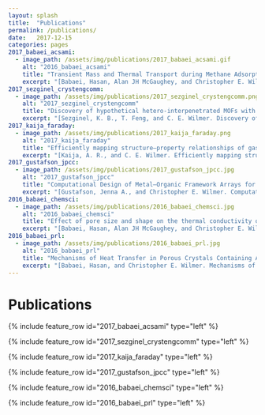 ```yaml
---
layout: splash
title:  "Publications"
permalink: /publications/
date:   2017-12-15
categories: pages
2017_babaei_acsami:
  - image_path: /assets/img/publications/2017_babaei_acsami.gif
    alt: "2016_babaei_acsami"
    title: "Transient Mass and Thermal Transport during Methane Adsorption into the Metal–Organic Framework HKUST-1"
    excerpt: "[Babaei, Hasan, Alan JH McGaughey, and Christopher E. Wilmer. Transient mass and thermal transport during methane adsorption into the metal-organic framework HKUST-1. *ACS applied materials & interfaces* **(2017)**.](http://pubs.acs.org/doi/abs/10.1021/acsami.7b13605)"
2017_sezginel_crystengcomm:
  - image_path: /assets/img/publications/2017_sezginel_crystengcomm.png
    alt: "2017_sezginel_crystengcomm"
    title: "Discovery of hypothetical hetero-interpenetrated MOFs with arbitrarily dissimilar topologies and unit cell shapes"
    excerpt: "[Sezginel, K. B., T. Feng, and C. E. Wilmer. Discovery of hypothetical hetero-interpenetrated MOFs with arbitrarily dissimilar topologies and unit cell shapes. *CrystEngComm* 19.31 **(2017)**: 4497-4504.](http://pubs.rsc.org/en/content/articlelanding/2017/ce/c7ce00290d)"
2017_kaija_faraday:
  - image_path: /assets/img/publications/2017_kaija_faraday.png
    alt: "2017_kaija_faraday"
    title: "Efficiently mapping structure–property relationships of gas adsorption in porous materials: application to Xe adsorption"
    excerpt: "[Kaija, A. R., and C. E. Wilmer. Efficiently mapping structure–property relationships of gas adsorption in porous materials: application to Xe adsorption. *Faraday discussions* 201 **(2017)**: 221-232.](http://pubs.rsc.org/en/content/articlelanding/fd/2017/c7fd00038c)"
2017_gustafson_jpcc:
  - image_path: /assets/img/publications/2017_gustafson_jpcc.jpg
    alt: "2017_gustafson_jpcc"
    title: "Computational Design of Metal–Organic Framework Arrays for Gas Sensing: Influence of Array Size and Composition on Sensor Performance"
    excerpt: "[Gustafson, Jenna A., and Christopher E. Wilmer. Computational Design of Metal–Organic Framework Arrays for Gas Sensing: Influence of Array Size and Composition on Sensor Performance. *The Journal of Physical Chemistry C* 121.11 **(2017)**: 6033-6038.](http://pubs.rsc.org/en/content/articlelanding/fd/2017/c7fd00038c)"
2016_babaei_chemsci:
  - image_path: /assets/img/publications/2016_babaei_chemsci.jpg
    alt: "2016_babaei_chemsci"
    title: "Effect of pore size and shape on the thermal conductivity of metal-organic frameworks"
    excerpt: "[Babaei, Hasan, Alan JH McGaughey, and Christopher E. Wilmer. Effect of pore size and shape on the thermal conductivity of metal-organic frameworks. *Chemical Science* 8.1 **(2017)**: 583-589.](http://pubs.rsc.org/-/content/articlehtml/2016/sc/c6sc03704f)"
2016_babaei_prl:
  - image_path: /assets/img/publications/2016_babaei_prl.jpg
    alt: "2016_babaei_prl"
    title: "Mechanisms of Heat Transfer in Porous Crystals Containing Adsorbed Gases: Applications to Metal-Organic Frameworks"
    excerpt: "[Babaei, Hasan, and Christopher E. Wilmer. Mechanisms of heat transfer in porous crystals containing adsorbed gases: Applications to metal-organic frameworks. *Physical Review Letters* 116.2 **(2016)**: 025902.](http://pubs.rsc.org/-/content/articlehtml/2016/sc/c6sc03704f)"
---
```


Publications
============

{% include feature_row id="2017_babaei_acsami" type="left" %}

{% include feature_row id="2017_sezginel_crystengcomm" type="left" %}

{% include feature_row id="2017_kaija_faraday" type="left" %}

{% include feature_row id="2017_gustafson_jpcc" type="left" %}

{% include feature_row id="2016_babaei_chemsci" type="left" %}

{% include feature_row id="2016_babaei_prl" type="left" %}
